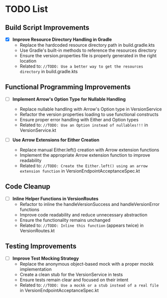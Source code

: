 # TODO List

## Build Script Improvements

- [x] **Improve Resource Directory Handling in Gradle**
  - Replace the hardcoded resource directory path in build.gradle.kts
  - Use Gradle's built-in methods to reference the resources directory
  - Ensure the version.properties file is properly generated in the right location
  - Related to: `//TODO: Use a better way to get the resources directory` in build.gradle.kts

## Functional Programming Improvements

- [ ] **Implement Arrow's Option Type for Nullable Handling**
  - Replace nullable handling with Arrow's Option type in VersionService
  - Refactor the version properties loading to use functional constructs
  - Ensure proper error handling with Either and Option types
  - Related to: `//TODO: Use an Option instead of nullables!!!` in VersionService.kt

- [ ] **Use Arrow Extensions for Either Creation**
  - Replace manual Either.left() creation with Arrow extension functions
  - Implement the appropriate Arrow extension function to improve readability
  - Related to: `//TODO: Create the Either.left() using an arrow extension function` in VersionEndpointAcceptanceSpec.kt

## Code Cleanup

- [ ] **Inline Helper Functions in VersionRoutes**
  - Refactor to inline the handleVersionSuccess and handleVersionError functions
  - Improve code readability and reduce unnecessary abstraction
  - Ensure the functionality remains unchanged
  - Related to: `//TODO: Inline this function` (appears twice) in VersionRoutes.kt

## Testing Improvements

- [ ] **Improve Test Mocking Strategy**
  - Replace the anonymous object-based mock with a proper mockk implementation
  - Create a clean stub for the VersionService in tests
  - Ensure tests remain clear and focused on their intent
  - Related to: `//TODO: Use a mockk or a stub instead of a real file` in VersionEndpointAcceptanceSpec.kt
